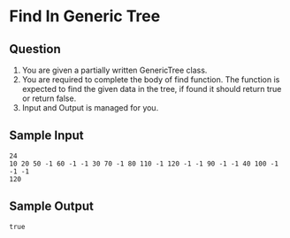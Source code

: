 # Find In Generic Tree

## Question
1. You are given a partially written GenericTree class.
2. You are required to complete the body of find function. The function is expected to find the given data in the tree, if found it should return true or return false.
3. Input and Output is managed for you.

## Sample Input

```
24
10 20 50 -1 60 -1 -1 30 70 -1 80 110 -1 120 -1 -1 90 -1 -1 40 100 -1 -1 -1
120
```

## Sample Output
```
true
```